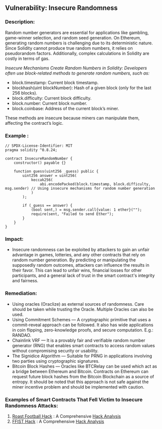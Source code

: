 ## Vulnerability: Insecure Randomness

### Description:
Random number generators are essential for applications like gambling, game-winner selection, and random seed generation. On Ethereum, generating random numbers is challenging due to its deterministic nature. Since Solidity cannot produce true random numbers, it relies on pseudorandom factors. Additionally, complex calculations in Solidity are costly in terms of gas.

*Insecure Mechanisms Create Random Numbers in Solidity: Developers often use block-related methods to generate random numbers, such as:*
  - block.timestamp: Current block timestamp.
  - blockhash(uint blockNumber): Hash of a given block (only for the last 256 blocks).
  - block.difficulty: Current block difficulty.
  - block.number: Current block number.
  - block.coinbase: Address of the current block’s miner.
    
These methods are insecure because miners can manipulate them, affecting the contract’s logic.

### Example :
```
// SPDX-License-Identifier: MIT
pragma solidity ^0.8.24;

contract InsecureRandomNumber {
    constructor() payable {}

    function guess(uint256 _guess) public {
        uint256 answer = uint256(
            keccak256(
                abi.encodePacked(block.timestamp, block.difficulty, msg.sender) // Using insecure mechanisms for random number generation
            ) 
        );

        if (_guess == answer) {
            (bool sent,) = msg.sender.call{value: 1 ether}("");
            require(sent, "Failed to send Ether");
        }
    }
}
```
### Impact:
- Insecure randomness can be exploited by attackers to gain an unfair advantage in games, lotteries, and any other contracts that rely on random number generation. By predicting or manipulating the supposedly random outcomes, attackers can influence the results in their favor. This can lead to unfair wins, financial losses for other participants, and a general lack of trust in the smart contract's integrity and fairness. 

### Remediation:
- Using oracles (Oraclize) as external sources of randomness. Care should be taken while trusting the Oracle. Multiple Oracles can also be used.
- Using Commitment Schemes — A cryptographic primitive that uses a commit-reveal approach can be followed. It also has wide applications in coin flipping, zero-knowledge proofs, and secure computation. E.g.: RANDAO.
- Chainlink VRF — It is a provably fair and verifiable random number generator (RNG) that enables smart contracts to access random values without compromising security or usability.
- The Signidice Algorithm — Suitable for PRNG in applications involving two parties using cryptographic signatures.
- Bitcoin Block Hashes — Oracles like BTCRelay can be used which act as a bridge between Ethereum and Bitcoin. Contracts on Ethereum can request future block hashes from the Bitcoin Blockchain as a source of entropy. It should be noted that this approach is not safe against the miner incentive problem and should be implemented with caution.

### Examples of Smart Contracts That Fell Victim to Insecure Randomness Attacks:
1. [Roast Football Hack](https://bscscan.com/address/0x26f1457f067bf26881f311833391b52ca871a4b5#code) : A Comprehensive [Hack Analysis](https://blog.solidityscan.com/roast-football-hack-analysis-e9316170c443)
2. [FFIST Hack](https://bscscan.com/address/0x80121da952a74c06adc1d7f85a237089b57af347#code) : A Comprehensive [Hack Analysis](https://blog.solidityscan.com/ffist-hack-analysis-9cb695c0fad9)
